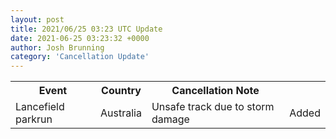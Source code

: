 ```yaml
---
layout: post
title: 2021/06/25 03:23 UTC Update
date: 2021-06-25 03:23:32 +0000
author: Josh Brunning
category: 'Cancellation Update'
---
```


<div class='hscrollable'>
<table style='width: 100%'>
    <tr>
        <th>Event</th>
        <th>Country</th>
        <th>Cancellation Note</th>
        <th></th>
    </tr>
    <tr>
        <td>Lancefield parkrun</td>
        <td>Australia</td>
        <td>Unsafe track due to storm damage</td>
        <td>Added</td>
    </tr>
</table>
</div>
